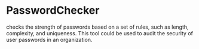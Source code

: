 # PasswordChecker
 checks the strength of passwords based on a set of rules, such as length, complexity, and uniqueness. This tool could be used to audit the security of user passwords in an organization.
